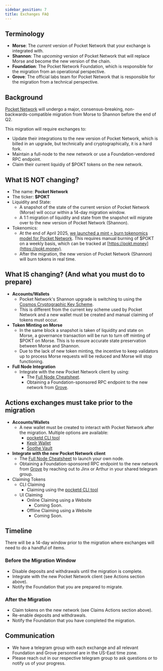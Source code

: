 ```yaml
---
sidebar_position: 7
title: Exchanges FAQ
---
```

## Terminology

- **Morse**: The *current* version of Pocket Network that your exchange is integrated with.
- **Shannon**: The *upcoming* version of Pocket Network that will replace Morse and become the new version of the chain.
- **Foundation**: The Pocket Network Foundation, which is responsible for the migration from an operational perspective.
- **Grove**: The official labs team for Pocket Network that is responsible for the migration from a technical perspective.

## Background

[Pocket Network](https://pocket.network) will undergo a major, consensus-breaking, non-backwards-compatible migration from Morse to Shannon before the end of Q2.

This migration will require exchanges to:

- Update their integrations to the new version of Pocket Network, which is billed in an upgrade, but technically and cryptographically, it is a hard fork.
- Maintain a full-node to the new network or use a Foundation-vendored RPC endpoint.
- Claim their current liquidiy of $POKT tokens on the new network.

## What **IS NOT** changing?

- The name: **Pocket Network**
- The ticker: **$POKT**
- Liquidity and State:
  - A snapshot of the state of the current version of Pocket Network (Morse) will occur within a 14-day migration window.
  - A 1:1 migration of liquidity and state from the snapshot will migrate over to the new version of Pocket Network (Shannon).
- Tokenomics:
  - At the end of April 2025, [we launched a mint = burn tokenomics model for Pocket Network](https://forum.pokt.network/t/protocol-economics-parameters-for-the-shannon-upgrade/5490). This requires manual burning of $POKT on a weekly basis, which can be tracked at [https://pokt.money](https://pokt.money).
  - After the migration, the new version of Pocket Network (Shannon) will burn tokens in real time.

## What **IS** changing? (And what you must do to prepare)

- **Accounts/Wallets**
  - Pocket Network's Shannon upgrade is switching to using the [Cosmos Cryptographic Key Scheme](https://docs.cosmos.network/main/learn/beginner/accounts).
  - This is different from the current key scheme used by Pocket Network and a new wallet must be created and manual claiming of tokens must occur.
- **Token Minting on Morse**
  - In the same block a snapshot is taken of liquidity and state on Morse, a governance transaction will be run to turn off minting of $POKT on Morse. This is to ensure accurate state preservation between Morse and Shannon.
  - Due to the lack of new token minting, the incentive to keep validators up to process Morse requests will be reduced and Morse will stop functioning.
- **Full Node Integration**
  - Integrate with the new Pocket Network client by using:
    - The [Full Node Cheatsheet](https://dev.poktroll.com/operate/cheat_sheets/full_node_cheatsheet).
    - Obtaining a Foundation-sponsored RPC endpoint to the new network from [Grove](https://portal.grove.city).

## Actions exchanges must take prior to the migration

- **Accounts/Wallets**
  - A new wallet must be created to interact with Pocket Network after the migration. Multiple options are available:
    - [pocketd CLI tool](https://dev.poktroll.com/explore/account_management/create_new_account_cli)
    - [Keplr Wallet](https://www.keplr.app/)
    - [Soothe Vault](https://trustsoothe.io/)
- **Integrate with the new Pocket Network client**
  - The [Full Node Cheatsheet](https://dev.poktroll.com/operate/cheat_sheets/full_node_cheatsheet) to launch your own node.
  - Obtaining a Foundation-sponsored RPC endpoint to the new network from [Grove](https://portal.grove.city) by reaching out to Jinx or Arthur in your shared telegram group.
- Claiming Tokens
  - CLI Claiming
    - Claiming using the [pocketd CLI tool](https://dev.poktroll.com/explore/morse_migration/claiming_account)
  - UI Claiming
    - Online Claiming using a Website
      - Coming Soon.
    - Offline Claiming using a Website
      - Coming Soon.

## Timeline

There will be a 14-day window prior to the migration where exchanges will need to do a handful of items.

### Before the Migration Window

- Disable deposits and withdrawals until the migration is complete.
- Integrate with the new Pocket Network client (see Actions section above).
- Notify the Foundation that you are prepared to migrate.

### After the Migration

- Claim tokens on the new network (see Claims Actions section above).
- Re-enable deposits and withdrawals.
- Notify the Foundation that you have completed the migration.

## Communication
- We have a telegram group with each exchange and all relevant Foundation and Grove personnel are in the US-East time zone. 
- Please reach out in our respective telegram group to ask questions or to notify us of your progress.
